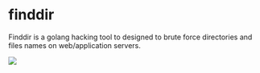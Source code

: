 # finddir
Finddir is a golang hacking tool to designed to brute force directories and files names on web/application servers.

<img src="https://drive.google.com/drive/u/1/folders/12-wtHpFlJy6Tp7r3inEPKdqdsXv19OmD" alling="center">
